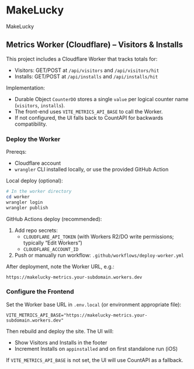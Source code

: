 # MakeLucky
MakeLucky
## Metrics Worker (Cloudflare) – Visitors & Installs

This project includes a Cloudflare Worker that tracks totals for:
- Visitors: GET/POST at `/api/visitors` and `/api/visitors/hit`
- Installs: GET/POST at `/api/installs` and `/api/installs/hit`

Implementation:
- Durable Object `CounterDO` stores a single `value` per logical counter name (`visitors`, `installs`).
- The front-end uses `VITE_METRICS_API_BASE` to call the Worker.
- If not configured, the UI falls back to CountAPI for backwards compatibility.

### Deploy the Worker

Prereqs:
- Cloudflare account
- `wrangler` CLI installed locally, or use the provided GitHub Action

Local deploy (optional):
```powershell
# In the worker directory
cd worker
wrangler login
wrangler publish
```

GitHub Actions deploy (recommended):
1. Add repo secrets:
	- `CLOUDFLARE_API_TOKEN` (with Workers R2/DO write permissions; typically “Edit Workers”)
	- `CLOUDFLARE_ACCOUNT_ID`
2. Push or manually run workflow: `.github/workflows/deploy-worker.yml`

After deployment, note the Worker URL, e.g.:
```
https://makelucky-metrics.your-subdomain.workers.dev
```

### Configure the Frontend

Set the Worker base URL in `.env.local` (or environment appropriate file):
```
VITE_METRICS_API_BASE="https://makelucky-metrics.your-subdomain.workers.dev"
```

Then rebuild and deploy the site. The UI will:
- Show Visitors and Installs in the footer
- Increment Installs on `appinstalled` and on first standalone run (iOS)

If `VITE_METRICS_API_BASE` is not set, the UI will use CountAPI as a fallback.
